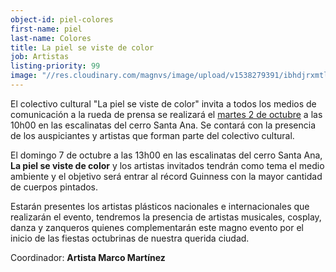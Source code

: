 ```yaml
---
object-id: piel-colores
first-name: piel
last-name: Colores
title: La piel se viste de color
job: Artistas
listing-priority: 99
image: "//res.cloudinary.com/magnvs/image/upload/v1538279391/ibhdjrxmtla1ejmqhfdr.jpg"
---
```

El colectivo cultural "La piel se viste de color" invita a todos los medios de comunicación a la rueda de prensa se realizará el <u>martes 2 de octubre</u> a las 10h00 en las escalinatas del cerro Santa Ana.
Se contará con la presencia de los auspiciantes y artistas que forman parte del colectivo cultural.

El domingo 7 de octubre a las 13h00 en las escalinatas del cerro Santa Ana, **La piel se viste de color** y los artistas invitados tendrán como tema el medio ambiente y el objetivo será entrar al récord Guinness con la mayor cantidad de cuerpos pintados.

Estarán presentes los artistas plásticos nacionales e internacionales que realizarán el evento, tendremos la presencia de artistas musicales, cosplay, danza y zanqueros quienes complementarán este magno evento por el inicio de las fiestas octubrinas de nuestra querida ciudad.

Coordinador: **Artista Marco Martínez**
